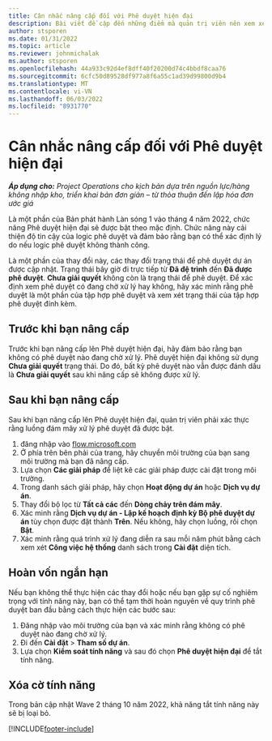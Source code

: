 ```yaml
---
title: Cân nhắc nâng cấp đối với Phê duyệt hiện đại
description: Bài viết đề cập đến những điểm mà quản trị viên nên xem xét khi họ bật chức năng Phê duyệt hiện đại.
author: stsporen
ms.date: 01/31/2022
ms.topic: article
ms.reviewer: johnmichalak
ms.author: stsporen
ms.openlocfilehash: 44a933c92d4ef8dff40f20200d74c4bbdf8caa76
ms.sourcegitcommit: 6cfc50d89528df977a8f6a55c1ad39d99800d9b4
ms.translationtype: MT
ms.contentlocale: vi-VN
ms.lasthandoff: 06/03/2022
ms.locfileid: "8931770"
---
```

# <a name="upgrade-considerations-for-modern-approvals"></a>Cân nhắc nâng cấp đối với Phê duyệt hiện đại 

_**Áp dụng cho:** Project Operations cho kịch bản dựa trên nguồn lực/hàng không nhập kho, triển khai bản đơn giản – từ thỏa thuận đến lập hóa đơn ước giá_

Là một phần của Bản phát hành Làn sóng 1 vào tháng 4 năm 2022, chức năng Phê duyệt hiện đại sẽ được bật theo mặc định. Chức năng này cải thiện độ tin cậy của logic phê duyệt và đảm bảo rằng bạn có thể xác định lý do nếu logic phê duyệt không thành công.

Là một phần của thay đổi này, các thay đổi trạng thái để phê duyệt dự án được cập nhật. Trạng thái bây giờ đi trực tiếp từ **Đã đệ trình** đến **Đã được phê duyệt**. **Chưa giải quyết** không còn là trạng thái để phê duyệt. Để xác định xem phê duyệt có đang chờ xử lý hay không, hãy xác minh rằng phê duyệt là một phần của tập hợp phê duyệt và xem xét trạng thái của tập hợp phê duyệt đính kèm.

## <a name="before-you-upgrade"></a>Trước khi bạn nâng cấp

Trước khi bạn nâng cấp lên Phê duyệt hiện đại, hãy đảm bảo rằng bạn không có phê duyệt nào đang chờ xử lý. Phê duyệt hiện đại không sử dụng **Chưa giải quyết** trạng thái. Do đó, bất kỳ phê duyệt nào vẫn được đánh dấu là **Chưa giải quyết** sau khi nâng cấp sẽ không được xử lý.

## <a name="after-you-upgrade"></a>Sau khi bạn nâng cấp

Sau khi bạn nâng cấp lên Phê duyệt hiện đại, quản trị viên phải xác thực rằng luồng đám mây xử lý phê duyệt đã được bật.

1. đăng nhập vào [flow.microsoft.com](https://flow.microsoft.com)
2. Ở phía trên bên phải của trang, hãy chuyển môi trường của bạn sang môi trường mà bạn đã nâng cấp.
3. Lựa chọn **Các giải pháp** để liệt kê các giải pháp được cài đặt trong môi trường.
4. Trong danh sách giải pháp, hãy chọn **Hoạt động dự án** hoặc **Dịch vụ dự án**.
5. Thay đổi bộ lọc từ **Tất cả các** đến **Dòng chảy trên đám mây**.
6. Xác minh rằng **Dịch vụ dự án - Lập kế hoạch định kỳ Bộ phê duyệt dự án** tùy chọn được đặt thành **Trên**. Nếu không, hãy chọn luồng, rồi chọn **Bật**.
7. Xác minh rằng quá trình xử lý đang diễn ra sau mỗi năm phút bằng cách xem xét **Công việc hệ thống** danh sách trong **Cài đặt** diện tích.

## <a name="short-term-rollback"></a>Hoàn vốn ngắn hạn

Nếu bạn không thể thực hiện các thay đổi hoặc nếu bạn gặp sự cố nghiêm trọng với tính năng này, bạn có thể tạm thời hoàn nguyên về quy trình phê duyệt ban đầu bằng cách thực hiện các bước sau:
1. Đăng nhập vào môi trường của bạn và xác minh rằng không có phê duyệt nào đang chờ xử lý.
2. Đi đến **Cài đặt** > **Tham số dự án**.
3. Lựa chọn **Kiểm soát tính năng** và sau đó chọn **Phê duyệt hiện đại** để tắt tính năng.

## <a name="removing-the-feature-flag"></a>Xóa cờ tính năng

Trong bản cập nhật Wave 2 tháng 10 năm 2022, khả năng tắt tính năng này sẽ bị loại bỏ.

[!INCLUDE[footer-include](../includes/footer-banner.md)]
